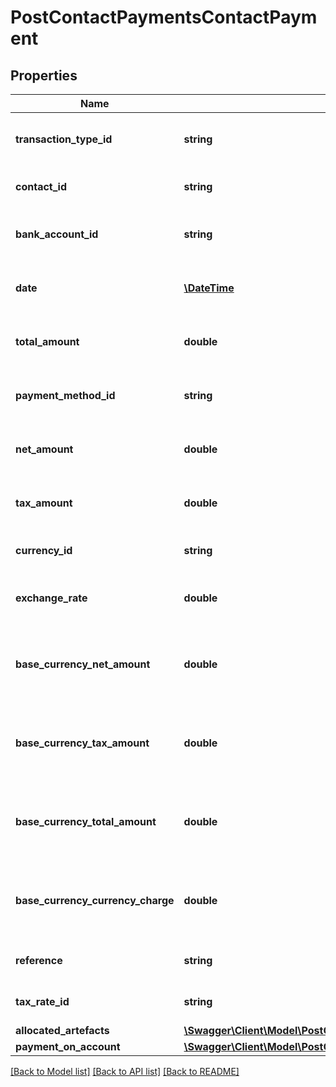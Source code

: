 # PostContactPaymentsContactPayment

## Properties
Name | Type | Description | Notes
------------ | ------------- | ------------- | -------------
**transaction_type_id** | **string** | The transaction type of the payment | 
**contact_id** | **string** | The contact of the payment | 
**bank_account_id** | **string** | The bank account of the payment | 
**date** | [**\DateTime**](\DateTime.md) | The date the payment was made | 
**total_amount** | **double** | The total amount of the payment | 
**payment_method_id** | **string** | The ID of the Payment Method. | [optional] 
**net_amount** | **double** | The net amount of the payment | [optional] 
**tax_amount** | **double** | The tax amount of the payment | [optional] 
**currency_id** | **string** | The ID of the Currency. | [optional] 
**exchange_rate** | **double** | The exchange rate of the payment | [optional] 
**base_currency_net_amount** | **double** | The net amount of the payment in base currency | [optional] 
**base_currency_tax_amount** | **double** | The tax amount of the payment in base currency | [optional] 
**base_currency_total_amount** | **double** | The total amount of the payment in base currency | [optional] 
**base_currency_currency_charge** | **double** | The currency conversion charges in base currency | [optional] 
**reference** | **string** | A reference for the payment | [optional] 
**tax_rate_id** | **string** | The ID of the Tax Rate. | [optional] 
**allocated_artefacts** | [**\Swagger\Client\Model\PostContactPaymentsContactPaymentAllocatedArtefacts[]**](PostContactPaymentsContactPaymentAllocatedArtefacts.md) |  | [optional] 
**payment_on_account** | [**\Swagger\Client\Model\PostContactPaymentsContactPaymentPaymentOnAccount**](PostContactPaymentsContactPaymentPaymentOnAccount.md) |  | [optional] 

[[Back to Model list]](../README.md#documentation-for-models) [[Back to API list]](../README.md#documentation-for-api-endpoints) [[Back to README]](../README.md)


